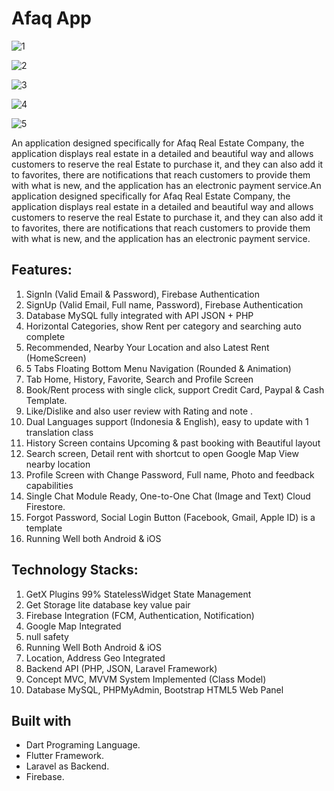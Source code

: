  # Afaq App

![1](https://github.com/sameem92/afaq/assets/140856509/7ef66433-0632-4595-96c0-a88961e6b83c)

![2](https://github.com/sameem92/afaq/assets/140856509/f93095c0-7b44-44d4-ad2b-d08bff9cf9d1)

![3](https://github.com/sameem92/afaq/assets/140856509/f152b062-7e07-4fbf-a372-f79d38b8e2e1)

![4](https://github.com/sameem92/afaq/assets/140856509/c8c4a262-a2a0-4562-9a46-6370f7e70c41)

![5](https://github.com/sameem92/afaq/assets/140856509/a86103c6-d348-4b15-af0a-e97a6d4aed36)

 An application designed specifically for Afaq Real Estate Company, the application displays real estate in a detailed and beautiful way and allows customers to reserve the real Estate to purchase it, and they can also add it to favorites, there are notifications that reach customers to provide them with what is new, and the application has an electronic payment service.An application designed specifically for Afaq Real Estate Company, the application displays real estate in a detailed and beautiful way and allows customers to reserve the real Estate to purchase it, and they can also add it to favorites, there are notifications that reach customers to provide them with what is new, and the application has an electronic payment service.

## Features:
1. SignIn (Valid Email & Password), Firebase Authentication
2. SignUp (Valid Email, Full name, Password), Firebase Authentication
3. Database MySQL fully integrated with API JSON + PHP 
4. Horizontal Categories, show Rent per category and searching auto complete
5. Recommended, Nearby Your Location and also Latest Rent (HomeScreen)
6. 5 Tabs Floating Bottom Menu Navigation (Rounded & Animation)
7. Tab Home, History, Favorite, Search and Profile Screen
8. Book/Rent process with single click, support Credit Card, Paypal & Cash Template.
9. Like/Dislike and also user review with Rating and note .
10. Dual Languages support (Indonesia & English), easy to update with 1 translation class
11. History Screen contains Upcoming & past booking with Beautiful layout
12. Search screen, Detail rent with shortcut to open Google Map View nearby location
13. Profile Screen with Change Password, Full name, Photo and feedback capabilities
14. Single Chat Module Ready, One-to-One Chat (Image and Text) Cloud Firestore.
15. Forgot Password, Social Login Button (Facebook, Gmail, Apple ID) is a template
16. Running Well both Android & iOS

## Technology Stacks:
1. GetX Plugins 99% StatelessWidget State Management
2. Get Storage lite database key value pair
3. Firebase Integration (FCM, Authentication, Notification)
4. Google Map Integrated 
5. null safety
6. Running Well Both Android & iOS
7. Location, Address Geo Integrated
8. Backend API (PHP, JSON, Laravel Framework)
9. Concept MVC, MVVM System Implemented (Class Model)
10. Database MySQL, PHPMyAdmin, Bootstrap HTML5 Web Panel

## Built with
 - Dart Programing Language.
 - Flutter Framework.
 - Laravel as Backend.
 - Firebase.


